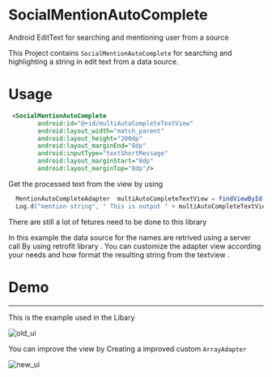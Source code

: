 # SocialMentionAutoComplete
Android EditText for searching and mentioning user from a source 

This Project contains `SocialMentionAutoComplete` for searching and highlighting a string in edit text from a data source.

# Usage

```xml
 <SocialMentionAutoComplete
        android:id="@+id/multiAutoCompleteTextView"
        android:layout_width="match_parent"
        android:layout_height="200dp"
        android:layout_marginEnd="8dp"
        android:inputType="textShortMessage"
        android:layout_marginStart="8dp"
        android:layout_marginTop="8dp"/>
```

Get the processed text from the view by using

```java
  MentionAutoCompleteAdapter  multiAutoCompleteTextView = findViewById(R.id.multiAutoCompleteTextView);
  Log.d("mention string", " This is output " + multiAutoCompleteTextView.getProcessedString());
```
There are still a lot of fetures need to be done to this library

In this example the data source for the names are retrived using a server call By using retrofit library .
You can customize the adapter view according your needs and how format the resulting string from the textview .

# Demo 
-------
This is the example used in the Libary

![old_ui](https://github.com/ameenmaheen/SocialMentionAutoComplete/blob/master/art/old_ui.gif)

You can improve the view by Creating a improved custom `ArrayAdapter`

![new_ui](https://github.com/ameenmaheen/SocialMentionAutoComplete/blob/master/art/new_ui.gif)
